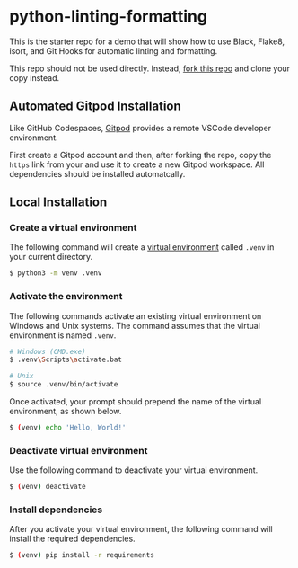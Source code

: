 # python-linting-formatting

This is the starter repo for a demo that will show how to use Black, Flake8, isort, and Git Hooks for automatic linting and formatting.

This repo should not be used directly. Instead, [fork this repo](https://docs.github.com/en/get-started/quickstart/fork-a-repo) and clone your copy instead.

## Automated Gitpod Installation

Like GitHub Codespaces, [Gitpod](https://www.gitpod.io) provides a remote VSCode developer environment. 

First create a Gitpod account and then, after forking the repo, copy the `https` link from your and use it to create a new Gitpod workspace. All dependencies should be installed automatcally.

## Local Installation

### Create a virtual environment

The following command will create a [virtual environment](https://docs.python.org/3/library/venv.html) called `.venv` in your current directory.

```bash
$ python3 -m venv .venv
```

### Activate the environment

The following commands activate an existing virtual environment on Windows and Unix systems. The command assumes that the virtual environment is named `.venv`.

```bash
# Windows (CMD.exe)
$ .venv\Scripts\activate.bat

# Unix
$ source .venv/bin/activate
```

Once activated, your prompt should prepend the name of the virtual environment, as shown below.

```bash
$ (venv) echo 'Hello, World!'
```

### Deactivate virtual environment

Use the following command to deactivate your virtual environment.

```bash
$ (venv) deactivate
```

### Install dependencies

After you activate your virtual environment, the following command will install the required dependencies.

```bash
$ (venv) pip install -r requirements
```
